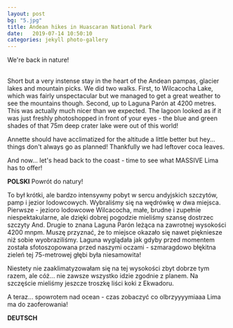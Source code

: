 ```yaml
---
layout: post
bg: "5.jpg"
title: Andean hikes in Huascaran National Park
date:   2019-07-14 10:50:10 
categories: jekyll photo-gallery
---
```


We're back in nature! <br><br>

  
Short but a very instense stay in the heart of the Andean pampas, glacier lakes and mountain picks. We did two walks. First, to Wilcacocha Lake, which was fairly unspectacular but we managed to get a great weather to see the mountains though. Second, up to Laguna Parón at 4200 metres. This was actually much nicer than we expected. The lagoon looked as if it was just freshly photoshopped in front of your eyes - the blue and green shades of that 75m deep crater lake were out of this world!

Annette should have acclimatized for the altitude a little better but hey... things don't always go as planned! Thankfully we had leftover coca leaves. 

And now... let's head back to the coast - time to see what MASSIVE Lima has to offer!

<b>POLSKI</b>
Powrót do natury!

To był krótki, ale bardzo intensywny pobyt w sercu andyjskich szczytów, pamp i jezior lodowcowych. Wybraliśmy się na wędrówkę w dwa miejsca. Pierwsze - jezioro lodowcowe Wilcacocha, małe, brudne i zupełnie niespektakularne, ale dzięki dobrej pogodzie mieliśmy szansę dostrzec szczyty And. Drugie to znana Laguna Parón leżąca na zawrotnej wysokości 4200 mnpm. Muszę przyznać, że to miejsce okazało się nawet piękniesze niż sobie wyobraziliśmy. Laguna wyglądała jak gdyby przed momentem została sfotoszopowana przed naszymi oczami - szmaragdowo błękitna zieleń tej 75-metrowej głębi była niesamowita!

Niestety nie zaaklimatyzowałam się na tej wysokości zbyt dobrze tym razem, ale cóż... nie zawsze wszystko idzie zgodnie z planem. Na szczęście mieliśmy jeszcze troszkę liści koki z Ekwadoru.

A teraz... spowrotem nad ocean - czas zobaczyć co olbrzyyyymiaaa Lima ma do zaoferowania!

<b>DEUTSCH</b>